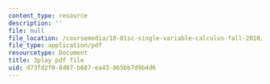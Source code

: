 ```yaml
---
content_type: resource
description: ''
file: null
file_location: /coursemedia/18-01sc-single-variable-calculus-fall-2010/d73fd2f08d87b687ea43865bb7d9b4d6_PNTnmH6jsRI.pdf
file_type: application/pdf
resourcetype: Document
title: 3play pdf file
uid: d73fd2f0-8d87-b687-ea43-865bb7d9b4d6
---
```

